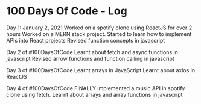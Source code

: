 # 100 Days Of Code - Log

Day 1: January 2, 2021
Worked on a spotify clone using ReactJS for over 2 hours
Worked on a MERN stack project.
Started to learn how to implement APIs into React projects
Revised function concepts in javascript

Day 2 of #100DaysOfCode 
Learnt about fetch and async functions in javascript
Revised arrow functions and function calling in javascript

Day 3 of #100DaysOfCode 
Learnt arrays in JavaScript
Learnt about axios in ReactJS

Day 4 of #100DaysOfCode 
FINALLY implemented a music API in spotify clone using fetch.
Learnt about arrays and array functions in javascript
